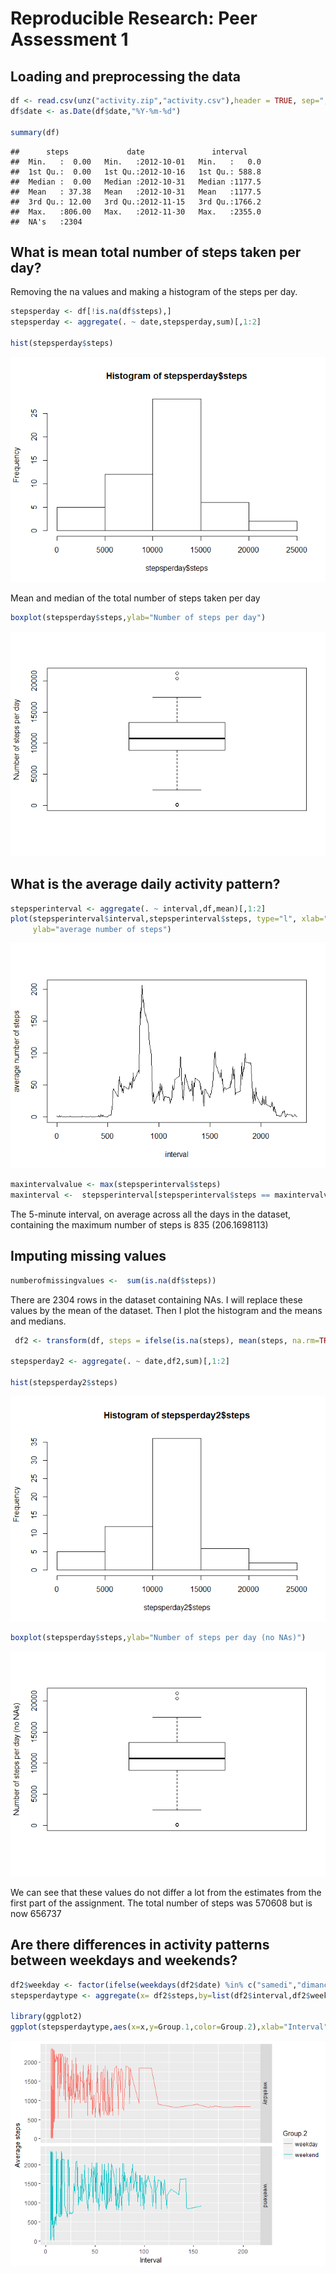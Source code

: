 # Reproducible Research: Peer Assessment 1


## Loading and preprocessing the data

```r
df <- read.csv(unz("activity.zip","activity.csv"),header = TRUE, sep=",")
df$date <- as.Date(df$date,"%Y-%m-%d")

summary(df)
```

```
##      steps             date               interval     
##  Min.   :  0.00   Min.   :2012-10-01   Min.   :   0.0  
##  1st Qu.:  0.00   1st Qu.:2012-10-16   1st Qu.: 588.8  
##  Median :  0.00   Median :2012-10-31   Median :1177.5  
##  Mean   : 37.38   Mean   :2012-10-31   Mean   :1177.5  
##  3rd Qu.: 12.00   3rd Qu.:2012-11-15   3rd Qu.:1766.2  
##  Max.   :806.00   Max.   :2012-11-30   Max.   :2355.0  
##  NA's   :2304
```



## What is mean total number of steps taken per day?
Removing the na values and making a histogram of the steps per day. 


```r
stepsperday <- df[!is.na(df$steps),]
stepsperday <- aggregate(. ~ date,stepsperday,sum)[,1:2]

hist(stepsperday$steps)
```

![](PA1_template_files/figure-html/unnamed-chunk-2-1.png)<!-- -->


Mean and median of the total number of steps taken per day

```r
boxplot(stepsperday$steps,ylab="Number of steps per day")
```

![](PA1_template_files/figure-html/unnamed-chunk-3-1.png)<!-- -->



## What is the average daily activity pattern?

```r
stepsperinterval <- aggregate(. ~ interval,df,mean)[,1:2]
plot(stepsperinterval$interval,stepsperinterval$steps, type="l", xlab="interval",
     ylab="average number of steps")
```

![](PA1_template_files/figure-html/unnamed-chunk-4-1.png)<!-- -->

```r
maxintervalvalue <- max(stepsperinterval$steps)
maxinterval <-  stepsperinterval[stepsperinterval$steps == maxintervalvalue,1]
```
The 5-minute interval, on average across all the days in the dataset, containing
the maximum number of steps is 835 (206.1698113)


## Imputing missing values


```r
numberofmissingvalues <-  sum(is.na(df$steps))
```

There are 2304 rows in the dataset containing NAs. I will
replace these values by the mean of the dataset. Then I plot the histogram and the means and medians.


```r
 df2 <- transform(df, steps = ifelse(is.na(steps), mean(steps, na.rm=TRUE), steps))

stepsperday2 <- aggregate(. ~ date,df2,sum)[,1:2]

hist(stepsperday2$steps)
```

![](PA1_template_files/figure-html/unnamed-chunk-6-1.png)<!-- -->

```r
boxplot(stepsperday$steps,ylab="Number of steps per day (no NAs)")
```

![](PA1_template_files/figure-html/unnamed-chunk-6-2.png)<!-- -->


We can see that these values do not differ a lot from the estimates from the first part of the assignment.
The total number of steps was 570608 but is now 656737


## Are there differences in activity patterns between weekdays and weekends?



```r
df2$weekday <- factor(ifelse(weekdays(df2$date) %in% c("samedi","dimanche"), "weekend","weekday"))
stepsperdaytype <- aggregate(x= df2$steps,by=list(df2$interval,df2$weekday), FUN="mean")

library(ggplot2)
ggplot(stepsperdaytype,aes(x=x,y=Group.1,color=Group.2),xlab="Interval",ylab="Average steps") + geom_line() + facet_grid(stepsperdaytype$Group.2 ~ .)
```

![](PA1_template_files/figure-html/unnamed-chunk-7-1.png)<!-- -->



